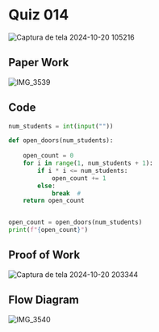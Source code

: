 # Quiz 014

![Captura de tela 2024-10-20 105216](https://github.com/user-attachments/assets/de12b680-a478-49a7-ac0b-d1ec0bf1982f)

## Paper Work

![IMG_3539](https://github.com/user-attachments/assets/13ca1edd-7900-4e21-85ac-42ed72ea8ebe)

## Code

```py
num_students = int(input(""))

def open_doors(num_students):
    
    open_count = 0
    for i in range(1, num_students + 1):
        if i * i <= num_students:
            open_count += 1
        else:
            break  #
    return open_count


open_count = open_doors(num_students)
print(f"{open_count}")

```

## Proof of Work

![Captura de tela 2024-10-20 203344](https://github.com/user-attachments/assets/a4129529-63bf-491f-915e-48ae51e9a797)

## Flow Diagram

![IMG_3540](https://github.com/user-attachments/assets/7d3175f1-c781-4ce0-8400-1a3612816d9d)

